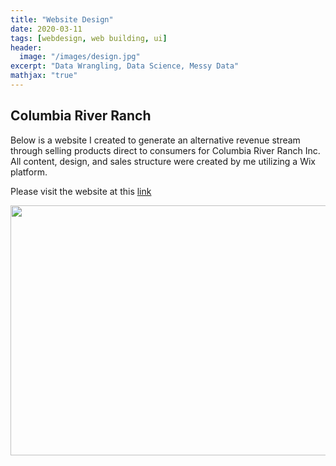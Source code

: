```yaml
---
title: "Website Design"
date: 2020-03-11
tags: [webdesign, web building, ui]
header:
  image: "/images/design.jpg"
excerpt: "Data Wrangling, Data Science, Messy Data"
mathjax: "true"
---
```


## Columbia River Ranch
Below is a website I created to generate an alternative revenue stream through selling products direct to consumers for Columbia River Ranch Inc.  All content, design, and sales structure were created by me utilizing a Wix platform.

Please visit the website at this [link](https://www.columbiariverranch-inc.com/)

<img width="800px" height="400px" src="{{ site.url }}{{ site.baseurl }}/images/ccr.png">
